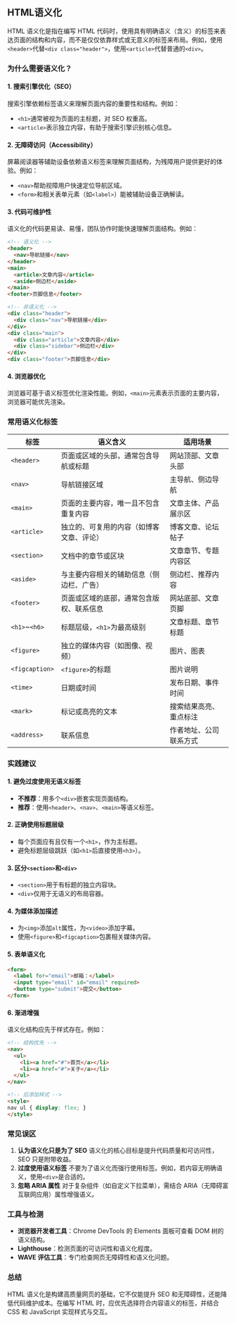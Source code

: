 ## HTML语义化

HTML 语义化是指在编写 HTML 代码时，使用具有明确语义（含义）的标签来表达页面的结构和内容，而不是仅仅依靠样式或无意义的标签来布局。例如，使用`<header>`代替`<div class="header">`，使用`<article>`代替普通的`<div>`。

### 为什么需要语义化？

#### 1. **搜索引擎优化（SEO）**

搜索引擎依赖标签语义来理解页面内容的重要性和结构。例如：

- `<h1>`通常被视为页面的主标题，对 SEO 权重高。
- `<article>`表示独立内容，有助于搜索引擎识别核心信息。

#### 2. **无障碍访问（Accessibility）**

屏幕阅读器等辅助设备依赖语义标签来理解页面结构，为残障用户提供更好的体验。例如：

- `<nav>`帮助视障用户快速定位导航区域。
- `<form>`和相关表单元素（如`<label>`）能被辅助设备正确解读。

#### 3. **代码可维护性**

语义化的代码更易读、易懂，团队协作时能快速理解页面结构。例如：

```html
<!-- 语义化 -->
<header>
  <nav>导航链接</nav>
</header>
<main>
  <article>文章内容</article>
  <aside>侧边栏</aside>
</main>
<footer>页脚信息</footer>

<!-- 非语义化 -->
<div class="header">
  <div class="nav">导航链接</div>
</div>
<div class="main">
  <div class="article">文章内容</div>
  <div class="sidebar">侧边栏</div>
</div>
<div class="footer">页脚信息</div>
```

#### 4. **浏览器优化**

浏览器可基于语义标签优化渲染性能。例如，`<main>`元素表示页面的主要内容，浏览器可能优先渲染。

### 常用语义化标签

| 标签           | 语义含义                                 | 适用场景               |
| -------------- | ---------------------------------------- | ---------------------- |
| `<header>`     | 页面或区域的头部，通常包含导航或标题     | 网站顶部、文章头部     |
| `<nav>`        | 导航链接区域                             | 主导航、侧边导航       |
| `<main>`       | 页面的主要内容，唯一且不包含重复内容     | 文章主体、产品展示区   |
| `<article>`    | 独立的、可复用的内容（如博客文章、评论） | 博客文章、论坛帖子     |
| `<section>`    | 文档中的章节或区块                       | 文章章节、专题内容区   |
| `<aside>`      | 与主要内容相关的辅助信息（侧边栏、广告） | 侧边栏、推荐内容       |
| `<footer>`     | 页面或区域的底部，通常包含版权、联系信息 | 网站底部、文章页脚     |
| `<h1>`~`<h6>`  | 标题层级，`<h1>`为最高级别               | 文章标题、章节标题     |
| `<figure>`     | 独立的媒体内容（如图像、视频）           | 图片、图表             |
| `<figcaption>` | `<figure>`的标题                         | 图片说明               |
| `<time>`       | 日期或时间                               | 发布日期、事件时间     |
| `<mark>`       | 标记或高亮的文本                         | 搜索结果高亮、重点标注 |
| `<address>`    | 联系信息                                 | 作者地址、公司联系方式 |

### 实践建议

#### 1. **避免过度使用无语义标签**

- **不推荐**：用多个`<div>`嵌套实现页面结构。
- **推荐**：使用`<header>`、`<nav>`、`<main>`等语义标签。

#### 2. **正确使用标题层级**

- 每个页面应有且仅有一个`<h1>`，作为主标题。
- 避免标题层级跳跃（如`<h1>`后直接使用`<h3>`）。

#### 3. **区分`<section>`和`<div>`**

- `<section>`用于有标题的独立内容块。
- `<div>`仅用于无语义的布局容器。

#### 4. **为媒体添加描述**

- 为`<img>`添加`alt`属性，为`<video>`添加字幕。
- 使用`<figure>`和`<figcaption>`包裹相关媒体内容。

#### 5. **表单语义化**

```html
<form>
  <label for="email">邮箱：</label>
  <input type="email" id="email" required>
  <button type="submit">提交</button>
</form>
```

#### 6. **渐进增强**

语义化结构应先于样式存在。例如：

```html
<!-- 结构优先 -->
<nav>
  <ul>
    <li><a href="#">首页</a></li>
    <li><a href="#">关于</a></li>
  </ul>
</nav>

<!-- 后添加样式 -->
<style>
nav ul { display: flex; }
</style>
```

### 常见误区

1. **认为语义化只是为了 SEO**
   语义化的核心目标是提升代码质量和可访问性，SEO 只是附带收益。
2. **过度使用语义标签**
   不要为了语义化而强行使用标签。例如，若内容无明确语义，使用`<div>`是合适的。
3. **忽略 ARIA 属性**
   对于复杂组件（如自定义下拉菜单），需结合 ARIA（无障碍富互联网应用）属性增强语义。

### 工具与检测

- **浏览器开发者工具**：Chrome DevTools 的 Elements 面板可查看 DOM 树的语义结构。
- **Lighthouse**：检测页面的可访问性和语义化程度。
- **WAVE 评估工具**：专门检查网页无障碍性和语义化问题。

### 总结

HTML 语义化是构建高质量网页的基础，它不仅能提升 SEO 和无障碍性，还能降低代码维护成本。在编写 HTML 时，应优先选择符合内容语义的标签，并结合 CSS 和 JavaScript 实现样式与交互。